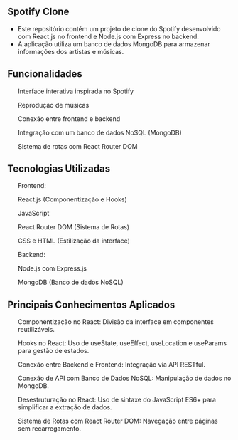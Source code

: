 ## Spotify Clone
<Ul>
 <Li> Este repositório contém um projeto de clone do Spotify desenvolvido com React.js no frontend e Node.js com Express no backend.   </Li>

<li>  A aplicação utiliza um banco de dados MongoDB para armazenar informações dos artistas e músicas. </li>
</Ul>


##  Funcionalidades
<ul>

Interface interativa inspirada no Spotify


Reprodução de músicas


Conexão entre frontend e backend

Integração com um banco de dados NoSQL (MongoDB)

Sistema de rotas com React Router DOM
</ul>


## Tecnologias Utilizadas
<ul>
Frontend:


React.js (Componentização e Hooks)

JavaScript 

React Router DOM (Sistema de Rotas)

CSS e HTML (Estilização da interface)

Backend:

Node.js com Express.js

MongoDB (Banco de dados NoSQL)

  
</ul>


## Principais Conhecimentos Aplicados
<ul>
Componentização no React: Divisão da interface em componentes reutilizáveis.

Hooks no React: Uso de useState, useEffect, useLocation e useParams para gestão de estados.

Conexão entre Backend e Frontend: Integração via API RESTful.

Conexão de API com Banco de Dados NoSQL: Manipulação de dados no MongoDB.

Desestruturação no React: Uso de sintaxe do JavaScript ES6+ para simplificar a extração de dados.

Sistema de Rotas com React Router DOM: Navegação entre páginas sem recarregamento.
</ul>



